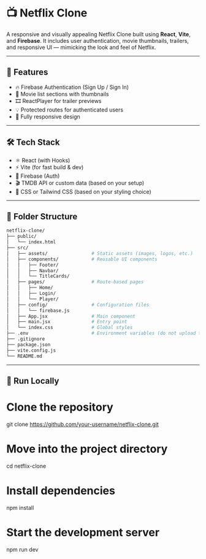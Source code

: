# 📺 Netflix Clone

A responsive and visually appealing Netflix Clone built using **React**, **Vite**, and **Firebase**. It includes user authentication, movie thumbnails, trailers, and responsive UI — mimicking the look and feel of Netflix.

---

## 🚀 Features

- 🔥 Firebase Authentication (Sign Up / Sign In)
- 🎥 Movie list sections with thumbnails
- 🎞️ ReactPlayer for trailer previews
- 💡 Protected routes for authenticated users
- 📱 Fully responsive design

---

## 🛠️ Tech Stack

- ⚛️ React (with Hooks)
- ⚡ Vite (for fast build & dev)
- 🔐 Firebase (Auth)
- 🎬 TMDB API or custom data (based on your setup)
- 💅 CSS or Tailwind CSS (based on your styling choice)

---

## 📁 Folder Structure

```bash
netflix-clone/
├── public/
│   └── index.html
├── src/
│   ├── assets/                # Static assets (images, logos, etc.)
│   ├── components/            # Reusable UI components
│   │   ├── Footer/
│   │   ├── Navbar/
│   │   └── TitleCards/
│   ├── pages/                 # Route-based pages
│   │   ├── Home/
│   │   ├── Login/
│   │   └── Player/
│   ├── config/                # Configuration files
│   │   └── firebase.js
│   ├── App.jsx                # Main component
│   ├── main.jsx               # Entry point
│   └── index.css              # Global styles
├── .env                       # Environment variables (do not upload to GitHub)
├── .gitignore
├── package.json
├── vite.config.js
└── README.md

``` 
---

## 🚀 Run Locally
# Clone the repository
git clone https://github.com/your-username/netflix-clone.git

# Move into the project directory
cd netflix-clone

# Install dependencies
npm install

# Start the development server
npm run dev




